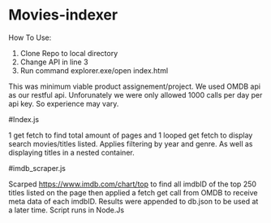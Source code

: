 # Movies-indexer

How To Use:
1. Clone Repo to local directory
2. Change API in line 3
3. Run command explorer.exe/open index.html

This was minimum viable product assignement/project. We used OMDB api as our restful api. Unforunately we were only allowed 1000 calls per day per api key. So experience may vary. 

#Index.js

1 get fetch to find total amount of pages and 1 looped get fetch to display search movies/titles listed. Applies filtering by year and genre. As well as displaying titles in a nested container. 

#imdb_scraper.js

Scarped https://www.imdb.com/chart/top to find all imdbID of the top 250 titles listed on the page then applied a fetch get call from OMDB to receive meta data of each imdbID. Results were appended to db.json to be used at a later time. Script runs in Node.Js
